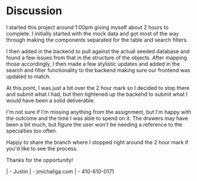 # Discussion

I started this project around 1:00pm giving myself about 2 hours to complete. I initially started with the mock data and got most of the way through making the components separated for the table and search filters.

I then added in the backend to pull against the actual seeded database and found a few issues from that in the structure of the objects. After mapping those accordingly, I then made a few stylistic updates and added in the search and filter functionality to the backend making sure our frontend was updated to match.

At this point, I was just a bit over the 2 hour mark so I decided to stop there and submit what I had, but then tightened up the backend to submit what I would have been a solid deliverable.

I'm not sure if I'm missing anything from the assignment, but I'm happy with the outcome and the time I was able to spend on it. The drawers may have been a bit much, but figure the user won't be needing a reference to the specialties too often.

Happy to share the branch where I stopped right around the 2 hour mark if you'd like to see the process.

Thanks for the opportunity!

| - Justin
| - jmichaliga.com
| - 410-610-0171
